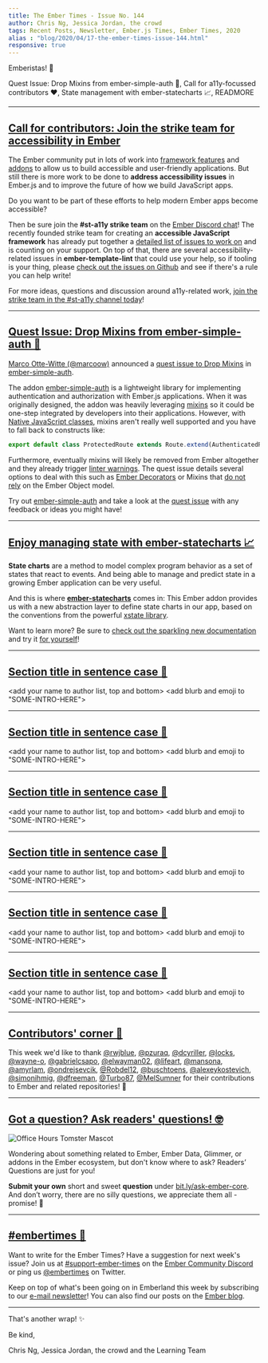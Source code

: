 ```yaml
---
title: The Ember Times - Issue No. 144
author: Chris Ng, Jessica Jordan, the crowd
tags: Recent Posts, Newsletter, Ember.js Times, Ember Times, 2020
alias : "blog/2020/04/17-the-ember-times-issue-144.html"
responsive: true
---
```


<SAYING-HELLO-IN-YOUR-FAVORITE-LANGUAGE> Emberistas! 🐹

<SOME-INTRO-HERE-TO-KEEP-THEM-SUBSCRIBERS-READING>
Quest Issue: Drop Mixins from ember-simple-auth 🔐,
Call for a11y-focussed contributors ❤️,
State management with ember-statecharts 📈,
READMORE

---

## [Call for contributors: Join the strike team for accessibility in Ember](https://github.com/emberjs/rfcs/issues/595)

The Ember community put in lots of work into [framework features](https://guides.emberjs.com/release/accessibility/) and [addons](https://emberobserver.com/categories/accessibility) to allow us to build accessible and user-friendly applications. But still there is more work to be done to **address accessibility issues** in Ember.js and to improve the future of how we build JavaScript apps.

Do you want to be part of these efforts to help modern Ember apps become accessible?

Then be sure join the **#st-a11y strike team** on the [Ember Discord chat](https://discordapp.com/invite/emberjs)! The recently founded strike team for creating an **accessible JavaScript framework** has already put together a [detailed list of issues to work on](https://github.com/emberjs/rfcs/issues/595) and is counting on your support. On top of that, there are several accessibility-related issues in **ember-template-lint** that could use your help, so if tooling is your thing, please [check out the issues on Github](https://github.com/ember-template-lint/ember-template-lint/issues) and see if there's a rule you can help write!

For more ideas, questions and discussion around a11y-related work, [join the strike team in the #st-a11y channel today](https://discordapp.com/invite/emberjs)!

---

## [Quest Issue: Drop Mixins from ember-simple-auth 🔐](https://twitter.com/marcoow/status/1250411978339819522)

[Marco Otte-Witte (@marcoow)](https://github.com/marcoow) announced a [quest issue to Drop Mixins](https://github.com/simplabs/ember-simple-auth/issues/2185) in [ember-simple-auth](https://github.com/simplabs/ember-simple-auth).

The addon [ember-simple-auth](https://github.com/simplabs/ember-simple-auth) is a lightweight library for implementing authentication and authorization with Ember.js applications. When it was originally designed, the addon was heavily leveraging [mixins](https://api.emberjs.com/ember/release/classes/Mixin) so it could be one-step integrated by developers into their applications. However, with [Native JavaScript classes](https://developer.mozilla.org/en-US/docs/Web/JavaScript/Reference/Classes), mixins aren't really well supported and you have to fall back to constructs like:

```js
export default class ProtectedRoute extends Route.extend(AuthenticatedRouteMixin) { }
```

Furthermore, eventually mixins will likely be removed from Ember altogether and they already trigger [linter warnings](https://github.com/ember-cli/eslint-plugin-ember/blob/master/docs/rules/no-mixins.md). The quest issue details several options to deal with this such as [Ember Decorators](https://github.com/emberjs/rfcs/blob/master/text/0408-decorators.md) or Mixins that [do not rely](https://justinfagnani.com/2015/12/21/real-mixins-with-javascript-classes/) on the Ember Object model.

Try out [ember-simple-auth](https://github.com/simplabs/ember-simple-auth) and take a look at the [quest issue](https://github.com/simplabs/ember-simple-auth/issues/2185) with any feedback or ideas you might have!

---

## [Enjoy managing state with ember-statecharts 📈](https://twitter.com/LevelbossMike/status/1248247002489425921)

**State charts** are a method to model complex program behavior as a set of states that react to events. And being able to manage and predict state in a growing Ember application can be very useful.

And this is where [**ember-statecharts**](https://github.com/LevelbossMike/ember-statecharts) comes in: This Ember addon provides us with a new abstraction layer to define state charts in our app, based on the conventions from the powerful [xstate library](https://xstate.js.org/).

Want to learn more? Be sure to [check out the sparkling new documentation](https://twitter.com/LevelbossMike/status/1248247002489425921) and try it [for yourself](https://emberobserver.com/addons/ember-statecharts)!

---

## [Section title in sentence case 🐹](#section-url)

<change section title emoji>
<consider adding some bold to your paragraph>
<please include link to external article/repo/etc in paragraph / body text, not just header title above>

<add your name to author list, top and bottom>
<add blurb and emoji to "SOME-INTRO-HERE">

---

## [Section title in sentence case 🐹](#section-url)

<change section title emoji>
<consider adding some bold to your paragraph>
<please include link to external article/repo/etc in paragraph / body text, not just header title above>

<add your name to author list, top and bottom>
<add blurb and emoji to "SOME-INTRO-HERE">

---

## [Section title in sentence case 🐹](#section-url)

<change section title emoji>
<consider adding some bold to your paragraph>
<please include link to external article/repo/etc in paragraph / body text, not just header title above>

<add your name to author list, top and bottom>
<add blurb and emoji to "SOME-INTRO-HERE">

---

## [Section title in sentence case 🐹](#section-url)

<change section title emoji>
<consider adding some bold to your paragraph>
<please include link to external article/repo/etc in paragraph / body text, not just header title above>

<add your name to author list, top and bottom>
<add blurb and emoji to "SOME-INTRO-HERE">

---

## [Section title in sentence case 🐹](#section-url)

<change section title emoji>
<consider adding some bold to your paragraph>
<please include link to external article/repo/etc in paragraph / body text, not just header title above>

<add your name to author list, top and bottom>
<add blurb and emoji to "SOME-INTRO-HERE">

---

## [Section title in sentence case 🐹](#section-url)

<change section title emoji>
<consider adding some bold to your paragraph>
<please include link to external article/repo/etc in paragraph / body text, not just header title above>

<add your name to author list, top and bottom>
<add blurb and emoji to "SOME-INTRO-HERE">

---

## [Contributors' corner 👏](https://guides.emberjs.com/release/contributing/repositories/)

<p>This week we'd like to thank <a href="https://github.com/rwjblue" target="gh-user">@rwjblue</a>, <a href="https://github.com/pzuraq" target="gh-user">@pzuraq</a>, <a href="https://github.com/dcyriller" target="gh-user">@dcyriller</a>, <a href="https://github.com/locks" target="gh-user">@locks</a>, <a href="https://github.com/wayne-o" target="gh-user">@wayne-o</a>, <a href="https://github.com/gabrielcsapo" target="gh-user">@gabrielcsapo</a>, <a href="https://github.com/elwayman02" target="gh-user">@elwayman02</a>, <a href="https://github.com/lifeart" target="gh-user">@lifeart</a>, <a href="https://github.com/mansona" target="gh-user">@mansona</a>, <a href="https://github.com/amyrlam" target="gh-user">@amyrlam</a>, <a href="https://github.com/ondrejsevcik" target="gh-user">@ondrejsevcik</a>, <a href="https://github.com/Robdel12" target="gh-user">@Robdel12</a>, <a href="https://github.com/buschtoens" target="gh-user">@buschtoens</a>, <a href="https://github.com/alexeykostevich" target="gh-user">@alexeykostevich</a>, <a href="https://github.com/simonihmig" target="gh-user">@simonihmig</a>, <a href="https://github.com/dfreeman" target="gh-user">@dfreeman</a>, <a href="https://github.com/Turbo87" target="gh-user">@Turbo87</a>, <a href="https://github.com/MelSumner" target="gh-user">@MelSumner</a>  for their contributions to Ember and related repositories! 💖</p>

---

## [Got a question? Ask readers' questions! 🤓](https://docs.google.com/forms/d/e/1FAIpQLScqu7Lw_9cIkRtAiXKitgkAo4xX_pV1pdCfMJgIr6Py1V-9Og/viewform)

<div class="blog-row">
  <img class="float-right small transparent padded" alt="Office Hours Tomster Mascot" title="Readers' Questions" src="/images/tomsters/officehours.png" />

  <p>Wondering about something related to Ember, Ember Data, Glimmer, or addons in the Ember ecosystem, but don't know where to ask? Readers’ Questions are just for you!</p>

  <p><strong>Submit your own</strong> short and sweet <strong>question</strong> under <a href="https://bit.ly/ask-ember-core" target="rq">bit.ly/ask-ember-core</a>. And don’t worry, there are no silly questions, we appreciate them all - promise! 🤞</p>
</div>

---

## [#embertimes 📰](https://blog.emberjs.com/tags/newsletter.html)

Want to write for the Ember Times? Have a suggestion for next week's issue? Join us at [#support-ember-times](https://discordapp.com/channels/480462759797063690/485450546887786506) on the [Ember Community Discord](https://discordapp.com/invite/zT3asNS) or ping us [@embertimes](https://twitter.com/embertimes) on Twitter.

Keep on top of what's been going on in Emberland this week by subscribing to our [e-mail newsletter](https://the-emberjs-times.ongoodbits.com/)! You can also find our posts on the [Ember blog](https://emberjs.com/blog/tags/newsletter.html).

---

That's another wrap! ✨

Be kind,

Chris Ng, Jessica Jordan, the crowd and the Learning Team
